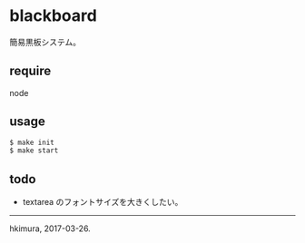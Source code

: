# blackboard

簡易黒板システム。

## require

node

## usage

```sh
$ make init
$ make start
```

## todo

* textarea のフォントサイズを大きくしたい。

---
hkimura, 2017-03-26.
